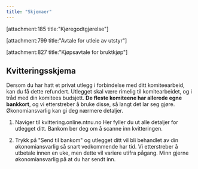 ```yaml
---
title: "Skjemaer"
---
```


[attachment:185 title:"Kjøregodtgjørelse"]

[attachment:799 title:"Avtale for utleie av utstyr"]

[attachment:827 title:"Kjøpsavtale for bruktkjøp"]

## Kvitteringsskjema

Dersom du har hatt et privat utlegg i forbindelse med ditt komiteearbeid, kan du få dette refundert. Utlegget skal være rimelig til komitearbeidet, og i tråd med din komitees budsjett. **De fleste komiteene har allerede egne bankkort**, og vi etterstreber å bruke disse, så langt det lar seg gjøre. Økonomiansvarlig kan gi deg nærmere detaljer. 

1. Naviger til kvittering.online.ntnu.no Her fyller du ut alle detaljer for utlegget ditt. Bankom ber deg om å scanne inn kvitteringen.

2. Trykk på "Send til bankom" og utlegget ditt vil bli behandlet av din økonomiansvarlig så snart vedkommende har tid. Vi etterstreber å utbetale innen en uke, men dette vil variere utifra pågang. Minn gjerne økonomiansvarlig på at du har sendt inn.